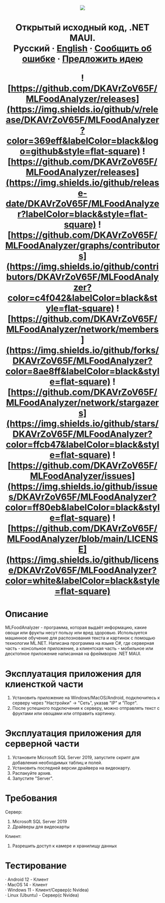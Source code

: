 <h1 align="center">
    <img src="https://readme-typing-svg.herokuapp.com/?font=Righteous&size=35&center=true&vCenter=true&width=500&height=70&duration=5000&color=F7F7F7FF&background=00000055&lines=MLFoodAnalyzer;" />
</h1>

<h1 align="center">
  
  Открытый исходный код, .NET MAUI.<br/>
  **Русский** · [English](./README.md) · [Сообщить об ошибке](https://github.com/DKAVrZoV65F/MLFoodAnalyzer/issues) · [Предложить идею](https://github.com/DKAVrZoV65F/MLFoodAnalyzer/issues)
  
  <!-- SHIELD GROUP -->
  ![https://github.com/DKAVrZoV65F/MLFoodAnalyzer/releases](https://img.shields.io/github/v/release/DKAVrZoV65F/MLFoodAnalyzer?color=369eff&labelColor=black&logo=github&style=flat-square)
  ![https://github.com/DKAVrZoV65F/MLFoodAnalyzer/releases](https://img.shields.io/github/release-date/DKAVrZoV65F/MLFoodAnalyzer?labelColor=black&style=flat-square)
  ![https://github.com/DKAVrZoV65F/MLFoodAnalyzer/graphs/contributors](https://img.shields.io/github/contributors/DKAVrZoV65F/MLFoodAnalyzer?color=c4f042&labelColor=black&style=flat-square)
  ![https://github.com/DKAVrZoV65F/MLFoodAnalyzer/network/members](https://img.shields.io/github/forks/DKAVrZoV65F/MLFoodAnalyzer?color=8ae8ff&labelColor=black&style=flat-square)
  ![https://github.com/DKAVrZoV65F/MLFoodAnalyzer/network/stargazers](https://img.shields.io/github/stars/DKAVrZoV65F/MLFoodAnalyzer?color=ffcb47&labelColor=black&style=flat-square)
  ![https://github.com/DKAVrZoV65F/MLFoodAnalyzer/issues](https://img.shields.io/github/issues/DKAVrZoV65F/MLFoodAnalyzer?color=ff80eb&labelColor=black&style=flat-square)
  ![https://github.com/DKAVrZoV65F/MLFoodAnalyzer/blob/main/LICENSE](https://img.shields.io/github/license/DKAVrZoV65F/MLFoodAnalyzer?color=white&labelColor=black&style=flat-square)
</h1>



# Описание
MLFoodAnalyzer - программа, которая выдаёт информацию, какие овощи или фрукты несут пользу или вред здоровью.
Используется машинное обучение для распознования текста и картинок с помощью технологии ML.NET.
Написана программа на языке C#, где серверная часть - консольное приложение, а клиентская часть - мобильное или десктопное приложение написанная на фреймворке .NET MAUI.

# Эксплуатация приложения для клиенсткой части
1. Установить приложение на Windows/MacOS/Android, подключитесь к серверу через "Настройки" -> "Сеть", указав "IP" и "Порт".
2. После успешного подключения к серверу, можно отправлять текст с фруктами или овощами или отправить картинку.

# Эксплуатация приложения для серверной части
1. Установите Microsoft SQL Server 2019, запустите скрипт для добавления необходимых таблиц и полей.
2. Установить последней версии драйвера на видеокарту.
3. Распакуйте архив.
4. Запустите "Server".

# Требования
Сервер:
1. Microsoft SQL Server 2019
2. Драйверы для видеокарты

Клиент:
1. Разрешить доступ к камере и хранилищу данных

# Тестирование
· Android 12 - Клиент<br/>
· MacOS 14 - Клиент<br/>
· Windows 11 - Клиент/Сервер(с Nvidea)<br/>
· Linux (Ubuntu) - Сервер(с Nvidea)<br/>
